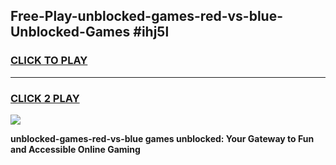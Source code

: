 
## Free-Play-unblocked-games-red-vs-blue-Unblocked-Games #ihj5l
<h3>
<a href="https://news.freeplayer.one?title=unblocked-games-red-vs-blue&ref=8M">CLICK TO PLAY</a></h3>
<hr>

<h3>
<a href="https://news.freeplayer.one?title=unblocked-games-red-vs-blue&ref=8M">CLICK 2 PLAY</a>
  
</h3>

<a href="https://news.freeplayer.one?title=unblocked-games-red-vs-blue&ref=8M"><img src="https://clearcache.store/games.png"></a>


**unblocked-games-red-vs-blue games unblocked: Your Gateway to Fun and Accessible Online Gaming**
